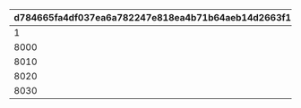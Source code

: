 |d784665fa4df037ea6a782247e818ea4b71b64aeb14d2663f1228a3b0d8ab7b4|cfcb708129c338361885352f49a670caabc4f7579715ed3bfd9ef3958d066246|6fe5994d85b1f1d5bcb9bc2e1b0e330e14ac806112dedbeb19963a8647870c99|ce501c43a3b68386a854452ae1e6bd3cb5d5cccdcdf69fd15a62de41ef39f760|3c292a2938a22da423405953b55f69ef35953ba8275d7c4d6093fa334eed6011|428146a4a0e64a3b30e0858282d423d5fb7ddc3b0fcc27b5e0e913b9b8a341f0|
| --- | --- | --- | --- | --- | --- |
|1|2500|0|500|5000|1000|
|8000|0|0|0|0|0|
|8010|10000|0|500|30000|1000|
|8020|10000|0|500|40000|1000|
|8030|10000|0|500|20000|1000|